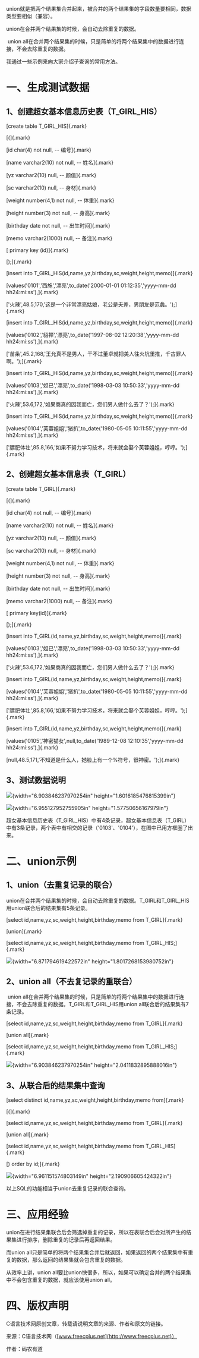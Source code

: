 union就是把两个结果集合并起来，被合并的两个结果集的字段数量要相同，数据类型要相似（兼容）。

union在合并两个结果集的时候，会自动去除重复的数据。

 union
all在合并两个结果集的时候，只是简单的将两个结果集中的数据进行连接，不会去除重复的数据。

我通过一些示例来向大家介绍子查询的常用方法。

# 一、生成测试数据

## 1、创建超女基本信息历史表（T_GIRL_HIS）

[create table T_GIRL_HIS]{.mark}

[(]{.mark}

[id char(4) not null, \-- 编号]{.mark}

[name varchar2(10) not null, \-- 姓名]{.mark}

[yz varchar2(10) null, \-- 颜值]{.mark}

[sc varchar2(10) null, \-- 身材]{.mark}

[weight number(4,1) not null, \-- 体重]{.mark}

[height number(3) not null, \-- 身高]{.mark}

[birthday date not null, \-- 出生时间]{.mark}

[memo varchar2(1000) null, \-- 备注]{.mark}

[ primary key (id)]{.mark}

[);]{.mark}

[insert into
T_GIRL_HIS(id,name,yz,birthday,sc,weight,height,memo)]{.mark}

[values(\'0101\',\'西施\',\'漂亮\',to_date(\'2000-01-01
01:12:35\',\'yyyy-mm-dd hh24:mi:ss\'),]{.mark}

[\'火辣\',48.5,170,\'这是一个非常漂亮姑娘，老公是夫差，男朋友是范蠡。\');]{.mark}

[insert into
T_GIRL_HIS(id,name,yz,birthday,sc,weight,height,memo)]{.mark}

[values(\'0102\',\'貂禅\',\'漂亮\',to_date(\'1997-08-02
12:20:38\',\'yyyy-mm-dd hh24:mi:ss\'),]{.mark}

[\'苗条\',45.2,168,\'王允真不是男人，干不过董卓就把美人往火坑里推，千古罪人啊。\');]{.mark}

[insert into
T_GIRL_HIS(id,name,yz,birthday,sc,weight,height,memo)]{.mark}

[values(\'0103\',\'妲已\',\'漂亮\',to_date(\'1998-03-03
10:50:33\',\'yyyy-mm-dd hh24:mi:ss\'),]{.mark}

[\'火辣\',53.6,172,\'如果商真的因我而亡，您们男人做什么去了？\');]{.mark}

[insert into
T_GIRL_HIS(id,name,yz,birthday,sc,weight,height,memo)]{.mark}

[values(\'0104\',\'芙蓉姐姐\',\'猪扒\',to_date(\'1980-05-05
10:11:55\',\'yyyy-mm-dd hh24:mi:ss\'),]{.mark}

[\'膘肥体壮\',85.8,166,\'如果不努力学习技术，将来就会娶个芙蓉姐姐，哼哼。\');]{.mark}

## 2、创建超女基本信息表（T_GIRL）

[create table T_GIRL]{.mark}

[(]{.mark}

[id char(4) not null, \-- 编号]{.mark}

[name varchar2(10) not null, \-- 姓名]{.mark}

[yz varchar2(10) null, \-- 颜值]{.mark}

[sc varchar2(10) null, \-- 身材]{.mark}

[weight number(4,1) not null, \-- 体重]{.mark}

[height number(3) not null, \-- 身高]{.mark}

[birthday date not null, \-- 出生时间]{.mark}

[memo varchar2(1000) null, \-- 备注]{.mark}

[ primary key(id)]{.mark}

[);]{.mark}

[insert into T_GIRL(id,name,yz,birthday,sc,weight,height,memo)]{.mark}

[values(\'0103\',\'妲已\',\'漂亮\',to_date(\'1998-03-03
10:50:33\',\'yyyy-mm-dd hh24:mi:ss\'),]{.mark}

[\'火辣\',53.6,172,\'如果商真的因我而亡，您们男人做什么去了？\');]{.mark}

[insert into T_GIRL(id,name,yz,birthday,sc,weight,height,memo)]{.mark}

[values(\'0104\',\'芙蓉姐姐\',\'猪扒\',to_date(\'1980-05-05
10:11:55\',\'yyyy-mm-dd hh24:mi:ss\'),]{.mark}

[\'膘肥体壮\',85.8,166,\'如果不努力学习技术，将来就会娶个芙蓉姐姐，哼哼。\');]{.mark}

[insert into T_GIRL(id,name,yz,birthday,sc,weight,height,memo)]{.mark}

[values(\'0105\',\'神密猫女\',null,to_date(\'1989-12-08
12:10:35\',\'yyyy-mm-dd hh24:mi:ss\'),]{.mark}

[null,48.5,171,\'不知道是什么人，她脸上有一个%符号，很神密。\');]{.mark}

## 3、测试数据说明

![](/images/214/media/image1.png){width="6.903846237970254in"
height="1.6016185476815399in"}

![](/images/214/media/image2.png){width="6.955127952755905in"
height="1.57750656167979in"}

超女基本信息历史表（T_GIRL_HIS）中有4条记录，超女基本信息表（T_GIRL）中有3条记录，两个表中有相交的记录（\'0103\'、\'0104\'），在图中已用方框圈了出来。

# 二、union示例

## 1、union（去重复记录的联合）

union在合并两个结果集的时候，会自动去除重复的数据。T_GIRL和T_GIRL_HIS用union联合后的结果集有5条记录。

[select id,name,yz,sc,weight,height,birthday,memo from T_GIRL]{.mark}

[union]{.mark}

[select id,name,yz,sc,weight,height,birthday,memo from
T_GIRL_HIS;]{.mark}

![](/images/214/media/image3.png){width="6.871794619422572in"
height="1.8017268153980752in"}

## 2、union all（不去复记录的重联合）

 union
all在合并两个结果集的时候，只是简单的将两个结果集中的数据进行连接，不会去除重复的数据。T_GIRL和T_GIRL_HIS用union
all联合后的结果集有7条记录。

[select id,name,yz,sc,weight,height,birthday,memo from T_GIRL]{.mark}

[union all]{.mark}

[select id,name,yz,sc,weight,height,birthday,memo from
T_GIRL_HIS;]{.mark}

![](/images/214/media/image4.png){width="6.903846237970254in"
height="2.0411832895888016in"}

## 3、从联合后的结果集中查询

[select distinct id,name,yz,sc,weight,height,birthday,memo from]{.mark}

[(]{.mark}

[select id,name,yz,sc,weight,height,birthday,memo from T_GIRL]{.mark}

[union all]{.mark}

[select id,name,yz,sc,weight,height,birthday,memo from
T_GIRL_HIS]{.mark}

[) order by id;]{.mark}

![](/images/214/media/image5.png){width="6.961151574803149in"
height="2.190906605424322in"}

以上SQL的功能相当于union去重复记录的联合查询。

# 三、应用经验

union在进行结果集联合后会筛选掉重复的记录，所以在表联合后会对所产生的结果集进行排序，删除重复的记录后再返回结果。

而union
all只是简单的将两个结果集合并后就返回，如果返回的两个结果集中有重复的数据，那么返回的结果集就会包含重复的数据。 

从效率上讲，union
all要比union快很多，所以，如果可以确定合并的两个结果集中不会包含重复的数据，就应该使用union
all。

# 四、版权声明

C语言技术网原创文章，转载请说明文章的来源、作者和原文的链接。

来源：C语言技术网（[www.freecplus.net](http://www.freecplus.net)）

作者：码农有道
